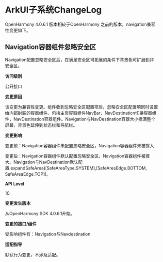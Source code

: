 # ArkUI子系统ChangeLog

OpenHarmony 4.0.6.1 版本相较于OpenHarmony 之前的版本，navigation兼容性变更如下。

## Navigation容器组件忽略安全区

Navigation配置忽略安全区后，在满足安全区可拓展的条件下背景色可扩展到非安全区。

**访问级别**

公开接口

**变更原因**

该变更为兼容性变更。组件收到忽略安全区配置项后，忽略安全区配置项同时设置给内部封装的容器组件，包括主页容器组件NavBar，NavDestination切换容器组件，NavDestination容器组件。Navigation与NavDestination容器大小撑满整个屏幕，背景色延伸到状态栏和导航栏。


**变更影响**

变更前：Navigation容器组件未配置忽略安全区，Navigation容器组件未被撑大

变更后：Navigation容器组件默认配置忽略安全区，Navigation容器组件被撑大。Navigation与NavDestination默认配置.expandSafeArea([SafeAreaType.SYSTEM],[SafeAreaEdge.BOTTOM, SafeAreaEdge.TOP])。

**API Level**

10

**变更发生版本**

从OpenHarmony SDK 4.0.6.1开始。

**变更的接口/组件**

受影响组件有：Navigation与Navdestination

**适配指导**

默认行为变更，不涉及适配。